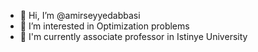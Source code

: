 - 👋 Hi, I’m @amirseyyedabbasi
- 👀 I’m interested in Optimization problems
- 🌱 I'm currently associate professor in Istinye University
 

<!---
amirseyyedabbasi/amirseyyedabbasi is a ✨ special ✨ repository because its `README.md` (this file) appears on your GitHub profile.
You can click the Preview link to take a look at your changes.
--->
